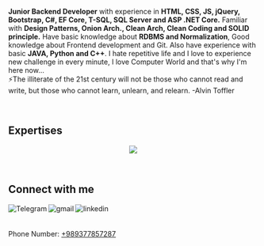 <strong>Junior Backend Developer</strong> with experience in <strong>HTML, CSS, JS, jQuery, Bootstrap, C#, EF Core, T-SQL, SQL Server and ASP .NET Core.</strong> Familiar with <strong>Design Patterns, Onion Arch., Clean Arch, Clean Coding and SOLID principle.</strong>
Have basic knowledge about <strong>RDBMS and Normalization</strong>, Good knowledge about <stron>Frontend development and Git</strong>. Also have experience with basic <strong>JAVA, Python and C++</strong>. I hate repetitive life and I love to experience new challenge in every minute, I love Computer World and that's why I'm here now...
<br>
⚡The illiterate of the 21st century will not be those who cannot read and write, but those who cannot learn, unlearn, and relearn. -Alvin Toffler
    
<br>

## Expertises
<p align="center">
    <img src="https://skillicons.dev/icons?i=html,css,js,jquery,bootstrap,cs,dotnet,git,github,java,python,c++,docker,postgres,postman" />
</p>


<br>

## Connect with me
[<img align="left" alt="Telegram" src="https://img.shields.io/badge/Telegram-%230077B5.svg?&style=for-the-badge&logo=telegram&logoColor=white" />](https://t.me/smostafa2001)
[<img align="left" alt="gmail" src="https://img.shields.io/badge/Gmail-%2312100E.svg?&style=for-the-badge&logo=gmail&logoColor=white" />](mailto:s.mostafa.2001.1380@gmail.com)
[<img align="left" alt="linkedin" src="https://skillicons.dev/icons?i=linkedin" />](https://linkedin.com/in/smostafa2001)
<br><br><br>
Phone Number: <a href="tel:+989377857287">+989377857287</a>

